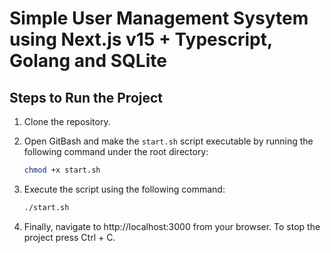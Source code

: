# Simple User Management Sysytem using Next.js v15 + Typescript, Golang and SQLite

## Steps to Run the Project

1. Clone the repository.

2. Open GitBash and make the `start.sh` script executable by running the following command under the root directory:

   ```bash
   chmod +x start.sh

   ```

3. Execute the script using the following command:

   ```bash
   ./start.sh

   ```

4. Finally, navigate to http://localhost:3000 from your browser.
   To stop the project press Ctrl + C.

